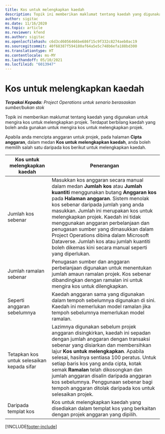 ```yaml
---
title: Kos untuk melengkapkan kaedah
description: Topik ini memberikan maklumat tentang kaedah yang digunakan untuk mengira kos untuk melengkapkan projek.
author: sigitac
ms.date: 11/16/2020
ms.topic: article
ms.reviewer: kfend
ms.author: sigitac
ms.openlocfilehash: c6d3cd6056466be686f15c9f332c8274aeb0ac19
ms.sourcegitcommit: 40f68387f594180af64a5e5c748b6efa188bd300
ms.translationtype: HT
ms.contentlocale: ms-MY
ms.lasthandoff: 05/10/2021
ms.locfileid: "6013947"
---
```

# <a name="cost-to-complete-methods"></a>Kos untuk melengkapkan kaedah

_**Terpakai Kepada:** Project Operations untuk senario berasaskan sumber/bukan stok_

Topik ini memberikan maklumat tentang kaedah yang digunakan untuk mengira kos untuk melengkapkan projek. Terdapat berbilang kaedah yang boleh anda gunakan untuk mengira kos untuk melengkapkan projek. 

Apabila anda mencipta anggaran untuk projek, pada halaman **Cipta anggaran**, dalam medan **Kos untuk melengkapkan kaedah**, anda boleh memilih salah satu daripada kos berikut untuk melengkapkan kaedah.

| Kos untuk melengkapkan kaedah    | Penerangan                                                                                                                                                                                                                                                                                                                                                                                                                                                                                         |
|------------------------------|----------------------------------------------------------------------------------------------------------------------------------------------------------------------------------------------------------------------------------------------------------------------------------------------------------------------------------------------------------------------------------------------------------------------------------------------------------------------------------------------------|
| Jumlah kos sebenar            | Masukkan kos anggaran secara manual dalam medan **Jumlah kos** atau **Jumlah kuantiti** menggunakan butang **Anggaran kos** pada **Halaman anggaran**. Sistem menolak kos sebenar daripada jumlah yang anda masukkan. Jumlah ini merupakan kos untuk melengkapkan projek. Kaedah ini tidak menggunakan anggaran perbelanjaan dan penugasan sumber yang dimasukkan dalam Project Operations dibina dalam Microsoft Dataverse. Jumlah kos atau jumlah kuantiti boleh dikemas kini secara manual seperti yang diperlukan.  |
| Jumlah ramalan sebenar        | Penugasan sumber dan anggaran perbelanjaan digunakan untuk menentukan jumlah amaun ramalan projek. Kos sebenar dibandingkan dengan ramalan ini untuk mengira kos untuk dilengkapkan.                                                                                                                                                                                                                                                                          |
| Seperti anggaran sebelumnya         | Kaedah anggaran sama yang digunakan dalam tempoh sebelumnya digunakan di sini. Kaedah ini memerlukan model ramalan jika tempoh sebelumnya memerlukan model ramalan.                                                                                                                                                                                                                                                                                                                           |
| Tetapkan kos untuk selesaikan kepada sifar | Lazimnya digunakan sebelum projek anggaran disingkirkan, kaedah ini sepadan dengan jumlah anggaran dengan transaksi sebenar yang disiarkan dan membersihkan lajur **Kos untuk melengkapkan**. Apabila selesai, hasilnya sentiasa 100 peratus. Untuk setiap baris kos yang anda cipta, kotak semak **Ramalan** telah dikosongkan dan jumlah anggaran disalin daripada anggaran kos sebelumnya. Penggunaan sebenar bagi tempoh anggaran ditolak daripada kos untuk selesaikan projek.              |
| Daripada templat kos           | Kos untuk melengkapkan kaedah yang disediakan dalam templat kos yang berkaitan dengan projek anggaran yang dipilih.                                                                                                                                                                                                                                                                                                                                                                          |


[!INCLUDE[footer-include](../includes/footer-banner.md)]